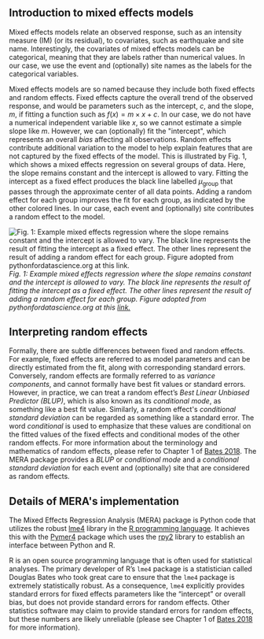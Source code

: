 ## Introduction to mixed effects models

Mixed effects models relate an observed response, such as an intensity measure (IM) (or its residual), 
to covariates, such as earthquake and site name. Interestingly, the covariates of mixed effects models can be 
categorical, meaning that they are labels rather than numerical values. In our case, we use the event and (optionally) 
site names as the labels for the categorical variables.

Mixed effects models are so named because they include both fixed effects and random effects. Fixed effects capture the 
overall trend of the observed response, and would be parameters such as the 
intercept, $c$, and the slope, $m$, if fitting a function such as $f(x) = m \times x + c$. In our case, we do not have a 
numerical independent variable like $x$, so we cannot estimate a simple slope like $m$. However, we can 
(optionally) fit the "intercept", which represents an overall _bias_ affecting all observations. Random 
effects contribute additional variation to the model to help explain features that are not captured by the fixed 
effects of the model. This is illustrated by Fig. 1, which shows a mixed effects regression on several groups of data.
Here, the slope remains constant and the intercept is allowed to vary. Fitting the intercept as a fixed effect produces 
the black line labelled $\mu_{\textrm{group}}$ that passes through the approximate center of all data points. 
Adding a random effect for each group improves the fit for each group, as indicated by the other colored lines. 
In our case, each event and (optionally) site contributes a random effect to the model.

![Fig. 1: Example mixed effects regression where the slope remains constant and the intercept is allowed to vary. 
The black line represents the result of fitting the intercept as a fixed effect. The other lines represent the
result of adding a random effect for each group. Figure adopted from pythonfordatascience.org at this 
[link.](https://www.pythonfordatascience.org/mixed-effects-regression-python/)](images/variable_intercept.png)
*Fig. 1: Example mixed effects regression where the slope remains constant and the intercept is allowed to vary. 
The black line represents the result of fitting the intercept as a fixed effect. The other lines represent the
result of adding a random effect for each group. Figure adopted from pythonfordatascience.org at this 
[link.](https://www.pythonfordatascience.org/mixed-effects-regression-python/)*

## Interpreting random effects

Formally, there are subtle differences between fixed and random effects. For example, fixed effects are referred to as 
model parameters and can be directly estimated from the fit, along with corresponding standard errors. Conversely, 
random effects are formally referred to as _variance components_, and cannot formally have best fit values or standard 
errors. However, in practice, we can treat a random effect’s _Best Linear Unbiased Predictor (BLUP)_, which is also 
known as its _conditional mode_, as something like a best fit value. Similarly, a random effect's 
_conditional standard deviation_ can be regarded as something like a standard error. The word _conditional_ is used to 
emphasize that these values are conditional on the fitted values of the fixed effects and conditional modes of the 
other random effects. For more information about the terminology and mathematics of random effects, please refer to 
Chapter 1 of [Bates 2018](https://people.math.ethz.ch/~maechler/MEMo-pages/lMMwR.pdf). The MERA package provides a 
_BLUP_ or _conditional mode_ and a _conditional standard deviation_ for each event and (optionally) 
site that are considered as random effects.

## Details of MERA's implementation

The Mixed Effects Regression Analysis (MERA) package is Python code that utilizes the 
robust [lme4](https://github.com/lme4/lme4) library in 
the [R programming language](https://www.r-project.org/about.html). It achieves this with 
the [Pymer4](https://github.com/ejolly/pymer4) package which uses the [rpy2](https://github.com/rpy2/rpy2)
library to establish an interface between Python and R.

R is an open source programming language that is often used for statistical analyses. 
The primary developer of R’s `lme4` package is a statistician called Douglas Bates who took great care to ensure that 
the `lme4` package is extremely statistically robust. As a consequence, `lme4` explicitly provides standard errors for 
fixed effects parameters like the “intercept” or overall bias, but does not provide standard errors for random effects. 
Other statistics software may claim to provide standard errors for random effects, but these numbers are likely 
unreliable (please see Chapter 1 of [Bates 2018](https://people.math.ethz.ch/~maechler/MEMo-pages/lMMwR.pdf) 
for more information).
